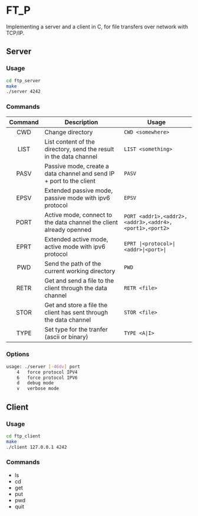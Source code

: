 # FT_P
Implementing a server and a client in C, for file transfers over network with TCP/IP.

## Server

### Usage
```bash
cd ftp_server
make
./server 4242
```

### Commands
**Command** | **Description** | **Usage**
:---: | --- | ---
CWD | Change directory | `CWD <somewhere>`
LIST | List content of the directory, send the result in the data channel | `LIST <something>`
PASV | Passive mode, create a data channel and send IP + port to the client | `PASV`
EPSV | Extended passive mode, passive mode with ipv6 protocol | `EPSV`
PORT | Active mode, connect to the data channel the client already openned | `PORT <addr1>,<addr2>,<addr3>,<addr4>,<port1>,<port2>`
EPRT | Extended active mode, active mode with ipv6 protocol | `EPRT \|<protocol>\|<addr>\|<port>\|`
PWD | Send the path of the current working directory | `PWD`
RETR | Get and send a file to the client through the data channel | `RETR <file>`
STOR | Get and store a file the client has sent through the data channel | `STOR <file>`
TYPE | Set type for the tranfer (ascii or binary) | `TYPE <A\|I>`

### Options
```bash
usage: ./server [-46dv] port
	4	force protocol IPV4
	6	force protocol IPV6
	d	debug mode
	v	verbose mode
```

## Client

### Usage
```bash
cd ftp_client
make
./client 127.0.0.1 4242
```

### Commands
- ls
- cd
- get
- put
- pwd
- quit
